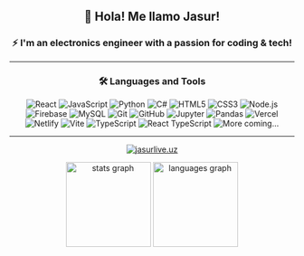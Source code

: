 <div align="center">

  ## 👋 Hola! Me llamo Jasur!
  
  ### ⚡ I'm an electronics engineer with a passion for coding & tech!
  
  ---
  
  ### 🛠️ Languages and Tools

  <p>
    <img src="https://img.shields.io/badge/-React-61DAFB?logo=react&logoColor=black&style=flat" alt="React" />
    <img src="https://img.shields.io/badge/-JavaScript-F7DF1E?logo=javascript&logoColor=black&style=flat" alt="JavaScript" />
    <img src="https://img.shields.io/badge/-Python-3776AB?logo=python&logoColor=white&style=flat" alt="Python" />
    <img src="https://img.shields.io/badge/-C%23-9b4dca?logo=c-sharp&logoColor=white&style=flat" alt="C#" />
    <img src="https://img.shields.io/badge/-HTML5-E34F26?logo=html5&logoColor=white&style=flat" alt="HTML5" />
    <img src="https://img.shields.io/badge/-CSS3-1572B6?logo=css3&logoColor=white&style=flat" alt="CSS3" />
    <img src="https://img.shields.io/badge/-Node.js-339933?logo=node.js&logoColor=white&style=flat" alt="Node.js" />
    <img src="https://img.shields.io/badge/-Firebase-FFCA28?logo=firebase&logoColor=black&style=flat" alt="Firebase" />
    <img src="https://img.shields.io/badge/-MySQL-4479A1?logo=mysql&logoColor=white&style=flat" alt="MySQL" />
    <img src="https://img.shields.io/badge/-Git-F05032?logo=git&logoColor=white&style=flat" alt="Git" />
    <img src="https://img.shields.io/badge/-GitHub-181717?logo=github&logoColor=white&style=flat" alt="GitHub" />
    <img src="https://img.shields.io/badge/-Jupyter-F37626?logo=jupyter&logoColor=white&style=flat" alt="Jupyter" />
    <img src="https://img.shields.io/badge/-Pandas-150458?logo=pandas&logoColor=white&style=flat" alt="Pandas" />
    <img src="https://img.shields.io/badge/-Vercel-000000?logo=vercel&logoColor=white&style=flat" alt="Vercel" />
    <img src="https://img.shields.io/badge/-Netlify-00C7B7?logo=netlify&logoColor=white&style=flat" alt="Netlify" />
    <img src="https://img.shields.io/badge/-Vite-646CFF?logo=vite&logoColor=white&style=flat" alt="Vite" />
    <img src="https://img.shields.io/badge/-TypeScript-3178C6?logo=typescript&logoColor=white&style=flat" alt="TypeScript" />
    <img src="https://img.shields.io/badge/-React%20TS-61DAFB?logo=react&logoColor=black&style=flat" alt="React TypeScript" />
    <img src="https://img.shields.io/badge/-More%20coming...-E0E0E0?logo=hourglass&logoColor=black&style=flat" alt="More coming..." />
  </p>

  ---

  <p align="center">
    <a href="https://jasurlive.uz" target="_blank">
      <img src="https://readme-typing-svg.herokuapp.com?font=Fira+Code&size=24&pause=1000&color=fffb82&center=true&vCenter=true&width=450&lines=Visit+My+Website!;jasurlive.uz+🚀" alt="jasurlive.uz">
    </a>
  </p>

 <img src="https://github-readme-stats.vercel.app/api?username=jasurgraduate&hide_title=false&hide_rank=false&show_icons=true&include_all_commits=true&count_private=true&theme=github_dark&locale=en&hide_border=true" height="150" alt="stats graph"/>
<img src="https://github-readme-stats.vercel.app/api/top-langs?username=jasurgraduate&locale=en&hide_title=false&layout=compact&card_width=320&langs_count=5&theme=github_dark&hide_border=true" height="150" alt="languages graph"/>


</div>
